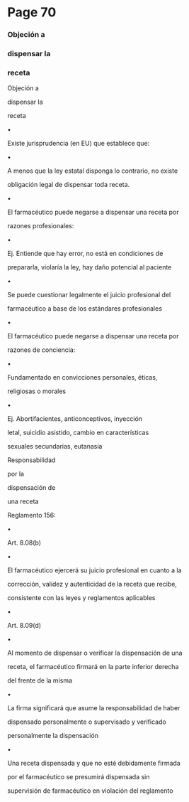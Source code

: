 # Page 70

### Objeción a

### dispensar la

### receta

Objeción a

dispensar la

receta

•

Existe jurisprudencia (en EU) que establece que:

•

A menos que la ley estatal disponga lo contrario, no existe

obligación legal de dispensar toda receta.

•

El farmacéutico puede negarse a dispensar una receta por

razones profesionales:

•

Ej. Entiende que hay error, no está en condiciones de

prepararla, violaría la ley, hay daño potencial al paciente

•

Se puede cuestionar legalmente el juicio profesional del

farmacéutico a base de los estándares profesionales

•

El farmacéutico puede negarse a dispensar una receta por

razones de conciencia:

•

Fundamentado en convicciones personales, éticas,

religiosas o morales

•

Ej. Abortifacientes, anticonceptivos, inyección

letal, suicidio asistido, cambio en características

sexuales secundarias, eutanasia

Responsabilidad

por la

dispensación de

una receta

Reglamento 156:

•

Art. 8.08(b)

•

El farmacéutico ejercerá su juicio profesional en cuanto a la

corrección, validez y autenticidad de la receta que recibe,

consistente con las leyes y reglamentos aplicables

•

Art. 8.09(d)

•

Al momento de dispensar o verificar la dispensación de una

receta, el farmacéutico firmará en la parte inferior derecha

del frente de la misma

•

La firma significará que asume la responsabilidad de haber

dispensado personalmente o supervisado y verificado

personalmente la dispensación

•

Una receta dispensada y que no esté debidamente firmada

por el farmacéutico se presumirá dispensada sin

supervisión de farmacéutico en violación del reglamento

